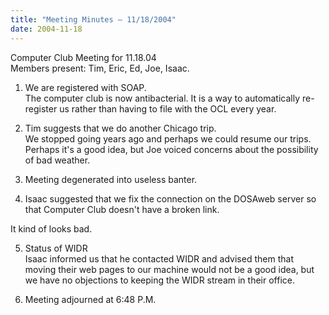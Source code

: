 ```yaml
---
title: "Meeting Minutes – 11/18/2004"
date: 2004-11-18
---
```

Computer Club Meeting for 11.18.04 <br>
Members present: Tim, Eric, Ed, Joe, Isaac.<p>

1) We are registered with SOAP.<br>
The computer club is now antibacterial.  It is a way to automatically
re-register us rather than having to file with the OCL every year. <p>

2) Tim suggests that we do another Chicago trip.<br>
We stopped going years ago and perhaps we could resume our trips.  Perhaps it's
a good idea, but Joe voiced concerns about the possibility of bad weather.<p>

3) Meeting degenerated into useless banter. <p>

4) Isaac suggested that we fix the connection on the DOSAweb server so that
Computer Club doesn't have a broken link.<br>

It kind of looks bad.<p>

5) Status of WIDR<br>
Isaac informed us that he contacted WIDR and advised them that moving their web
pages to our machine would not be a good idea, but we have no objections to
keeping the WIDR stream in their office.<p>

6) Meeting adjourned at 6:48 P.M.

